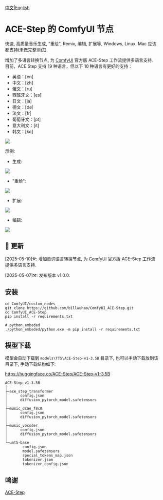[中文](README-CN.md)|[English](README.md)

# ACE-Step 的 ComfyUI 节点

快速, 高质量音乐生成, "重绘", Remix, 编辑, 扩展等, Windows, Linux, Mac 应该都支持(未做完整测试).

增加了多语言转换节点, 为 [ComfyUI](URL_ADDRESS.comfy.org/tutorials/audio/ace-step/ace-step-v1) 官方版 ACE-Step 工作流提供多语言支持. 目前，ACE Step 支持 19 种语言，但以下 10 种语言有更好的支持：
- 英语：[en]
- 中文：[zh]
- 俄文：[ru]
- 西班牙文：[es]
- 日文：[ja]
- 德文：[de]
- 法文：[fr]
- 葡萄牙文：[pt]
- 意大利文：[it]
- 韩文：[ko]

![](https://github.com/billwuhao/ComfyUI_ACE-Step/blob/main/images/2025-05-10_19-26-46.png)

示例:

- 生成:

![](https://github.com/billwuhao/ComfyUI_ACE-Step/blob/main/images/2025-05-07_19-53-51.png)

- "重绘":

![](https://github.com/billwuhao/ComfyUI_ACE-Step/blob/main/images/2025-05-07_19-59-22.png)

- 扩展:

![](https://github.com/billwuhao/ComfyUI_ACE-Step/blob/main/images/2025-05-07_20-04-02.png)

- 编辑:

![](https://github.com/billwuhao/ComfyUI_ACE-Step/blob/main/images/2025-05-07_20-09-52.png)

## 📣 更新

[2025-05-10]⚒️: 增加歌词语言转换节点, 为 [ComfyUI](https://docs.comfy.org/tutorials/audio/ace-step/ace-step-v1) 官方版 ACE-Step 工作流提供多语言支持. 

[2025-05-07]⚒️: 发布版本 v1.0.0. 

## 安装

```
cd ComfyUI/custom_nodes
git clone https://github.com/billwuhao/ComfyUI_ACE-Step.git
cd ComfyUI_ACE-Step
pip install -r requirements.txt

# python_embeded
./python_embeded/python.exe -m pip install -r requirements.txt
```

## 模型下载

模型会自动下载到 `models\TTS\ACE-Step-v1-3.5B` 目录下, 也可以手动下载放到该目录下, 手动下载结构如下:

https://huggingface.co/ACE-Step/ACE-Step-v1-3.5B

```
ACE-Step-v1-3.5B
│
├─ace_step_transformer
│      config.json
│      diffusion_pytorch_model.safetensors
│
├─music_dcae_f8c8
│      config.json
│      diffusion_pytorch_model.safetensors
│
├─music_vocoder
│      config.json
│      diffusion_pytorch_model.safetensors
│
└─umt5-base
        config.json
        model.safetensors
        special_tokens_map.json
        tokenizer.json
        tokenizer_config.json
```

## 鸣谢

[ACE-Step](https://github.com/ace-step/ACE-Step)